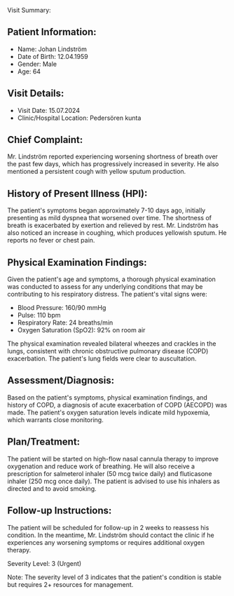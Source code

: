 Visit Summary:

Patient Information:
------------------

* Name: Johan Lindström
* Date of Birth: 12.04.1959
* Gender: Male
* Age: 64

Visit Details:
-----------------

* Visit Date: 15.07.2024
* Clinic/Hospital Location: Pedersören kunta

Chief Complaint:
----------------

Mr. Lindström reported experiencing worsening shortness of breath over the past few days, which has progressively increased in severity. He also mentioned a persistent cough with yellow sputum production.

History of Present Illness (HPI):
---------------------------------

The patient's symptoms began approximately 7-10 days ago, initially presenting as mild dyspnea that worsened over time. The shortness of breath is exacerbated by exertion and relieved by rest. Mr. Lindström has also noticed an increase in coughing, which produces yellowish sputum. He reports no fever or chest pain.

Physical Examination Findings:
------------------------------

Given the patient's age and symptoms, a thorough physical examination was conducted to assess for any underlying conditions that may be contributing to his respiratory distress. The patient's vital signs were:

* Blood Pressure: 160/90 mmHg
* Pulse: 110 bpm
* Respiratory Rate: 24 breaths/min
* Oxygen Saturation (SpO2): 92% on room air

The physical examination revealed bilateral wheezes and crackles in the lungs, consistent with chronic obstructive pulmonary disease (COPD) exacerbation. The patient's lung fields were clear to auscultation.

Assessment/Diagnosis:
------------------------

Based on the patient's symptoms, physical examination findings, and history of COPD, a diagnosis of acute exacerbation of COPD (AECOPD) was made. The patient's oxygen saturation levels indicate mild hypoxemia, which warrants close monitoring.

Plan/Treatment:
-----------------

The patient will be started on high-flow nasal cannula therapy to improve oxygenation and reduce work of breathing. He will also receive a prescription for salmeterol inhaler (50 mcg twice daily) and fluticasone inhaler (250 mcg once daily). The patient is advised to use his inhalers as directed and to avoid smoking.

Follow-up Instructions:
-------------------------

The patient will be scheduled for follow-up in 2 weeks to reassess his condition. In the meantime, Mr. Lindström should contact the clinic if he experiences any worsening symptoms or requires additional oxygen therapy.

Severity Level: 3 (Urgent)

Note: The severity level of 3 indicates that the patient's condition is stable but requires 2+ resources for management.